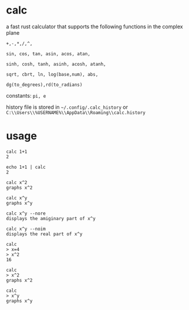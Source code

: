 # calc
a fast rust calculator that supports the following functions in the complex plane

``+,-,*,/,^,``

``sin, cos, tan, asin, acos, atan, ``

``sinh, cosh, tanh, asinh, acosh, atanh, ``

``sqrt, cbrt, ln, log(base,num), abs,`` 

``dg(to_degrees),rd(to_radians)``

constants: ``pi, e``

history file is stored in ``~/.config/.calc_history`` or ``C:\\Users\\%USERNAME%\\AppData\\Roaming\\calc.history``

# usage
```
calc 1+1
2
```
```
echo 1+1 | calc
2
```
```
calc x^2
graphs x^2
```
```
calc x^y
graphs x^y
```
```
calc x^y --nore
displays the amiginary part of x^y
```
```
calc x^y --noim
displays the real part of x^y
```
```
calc
> x=4
> x^2
16
```
```
calc
> x^2
graphs x^2
```
```
calc
> x^y
graphs x^y
```